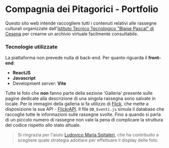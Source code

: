 # Compagnia dei Pitagorici - Portfolio

Questo sito web intende raccogliere tutti i contenuti relativi alle rassegne culturali organizzate dall'[Istituto Tecnico Tecnologico "Blaise Pascal" di Cesena](https://www.ispascalcomandini.it/) per crearne un archivio virtuale facilmente consultabile.

### Tecnologie utilizzate
La piattaforma non prevede nulla di back-end.
Per quanto riguarda il **front-end**:
- **ReactJS**
- **Javascript**
- Development server: **Vite**

Tutte le foto che **non** fanno parte della sezione 'Galleria' presente sulle pagine dedicate alla descrizione di una singola rassegna sono salvate in locale. Per le immagini della galleria si fa utilizzo di [Flick](https://www.flickr.com/), che mette a disposizione la sua API - [FlickrAPI](https://www.flickr.com/services/api/).
Il file `DB_Eventi.js` simula il database che raccoglie tutte le informazioni sulle rassegne svolte. Fino a quando si parla di un piccolo numero di rassegne non vale la pena di complicare la struttura del codice rispetto allo stato attuale.

> Si ringrazia per l'aiuto [Ludovico Maria Spitaleri](https://github.com/lspita), che ha contribuito a scegliere quale strategia adottare per effettuare il display delle foto.
